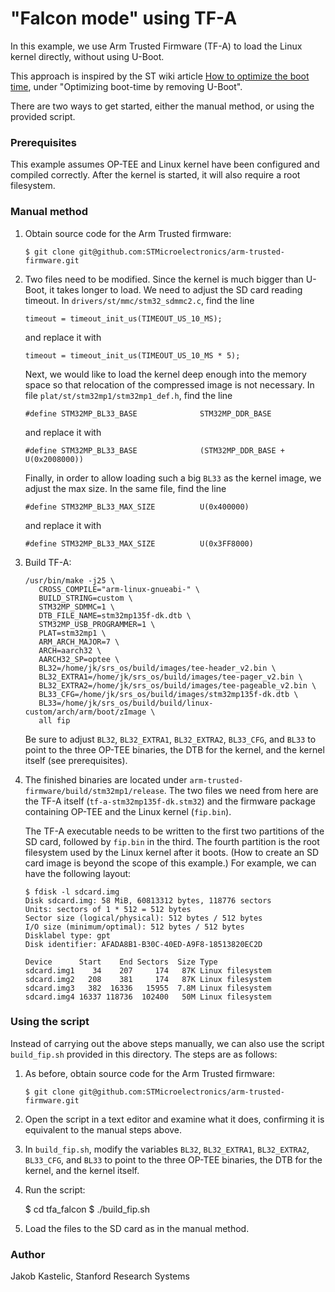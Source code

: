 # "Falcon mode" using TF-A

In this example, we use Arm Trusted Firmware (TF-A) to load the Linux kernel
directly, without using U-Boot.

This approach is inspired by the ST wiki article
[How to optimize the boot time](https://wiki.st.com/stm32mpu/wiki/How_to_optimize_the_boot_time),
under "Optimizing boot-time by removing U-Boot".

There are two ways to get started, either the manual method, or using the
provided script.

### Prerequisites

This example assumes OP-TEE and Linux kernel have been configured and compiled
correctly. After the kernel is started, it will also require a root filesystem.

### Manual method

1. Obtain source code for the Arm Trusted firmware:

       $ git clone git@github.com:STMicroelectronics/arm-trusted-firmware.git

2. Two files need to be modified. Since the kernel is much bigger than U-Boot,
   it takes longer to load. We need to adjust the SD card reading timeout. In
   `drivers/st/mmc/stm32_sdmmc2.c`, find the line

       timeout = timeout_init_us(TIMEOUT_US_10_MS);

   and replace it with

       timeout = timeout_init_us(TIMEOUT_US_10_MS * 5);

   Next, we would like to load the kernel deep enough into the memory space so
   that relocation of the compressed image is not necessary. In file
   `plat/st/stm32mp1/stm32mp1_def.h`, find the line

       #define STM32MP_BL33_BASE              STM32MP_DDR_BASE

   and replace it with

       #define STM32MP_BL33_BASE              (STM32MP_DDR_BASE + U(0x2008000))

   Finally, in order to allow loading such a big `BL33` as the kernel image, we
   adjust the max size. In the same file, find the line

       #define STM32MP_BL33_MAX_SIZE          U(0x400000)

   and replace it with

       #define STM32MP_BL33_MAX_SIZE          U(0x3FF8000)

3. Build TF-A:

       /usr/bin/make -j25 \
          CROSS_COMPILE="arm-linux-gnueabi-" \
          BUILD_STRING=custom \
          STM32MP_SDMMC=1 \
          DTB_FILE_NAME=stm32mp135f-dk.dtb \
          STM32MP_USB_PROGRAMMER=1 \
          PLAT=stm32mp1 \
          ARM_ARCH_MAJOR=7 \
          ARCH=aarch32 \
          AARCH32_SP=optee \
          BL32=/home/jk/srs_os/build/images/tee-header_v2.bin \
          BL32_EXTRA1=/home/jk/srs_os/build/images/tee-pager_v2.bin \
          BL32_EXTRA2=/home/jk/srs_os/build/images/tee-pageable_v2.bin \
          BL33_CFG=/home/jk/srs_os/build/images/stm32mp135f-dk.dtb \
          BL33=/home/jk/srs_os/build/build/linux-custom/arch/arm/boot/zImage \
          all fip

   Be sure to adjust `BL32`, `BL32_EXTRA1`, `BL32_EXTRA2`, `BL33_CFG`, and
   `BL33` to point to the three OP-TEE binaries, the DTB for the kernel, and the
   kernel itself (see prerequisites).

5. The finished binaries are located under
   `arm-trusted-firmware/build/stm32mp1/release`. The two files we need from
   here are the TF-A itself (`tf-a-stm32mp135f-dk.stm32`) and the firmware
   package containing OP-TEE and the Linux kernel (`fip.bin`).

   The TF-A executable needs to be written to the first two partitions of the SD
   card, followed by `fip.bin` in the third. The fourth partition is the root
   filesystem used by the Linux kernel after it boots. (How to create an SD card
   image is beyond the scope of this example.) For example, we can have the
   following layout:

       $ fdisk -l sdcard.img
       Disk sdcard.img: 58 MiB, 60813312 bytes, 118776 sectors
       Units: sectors of 1 * 512 = 512 bytes
       Sector size (logical/physical): 512 bytes / 512 bytes
       I/O size (minimum/optimal): 512 bytes / 512 bytes
       Disklabel type: gpt
       Disk identifier: AFADA8B1-B30C-40ED-A9F8-18513820EC2D

       Device      Start    End Sectors  Size Type
       sdcard.img1    34    207     174   87K Linux filesystem
       sdcard.img2   208    381     174   87K Linux filesystem
       sdcard.img3   382  16336   15955  7.8M Linux filesystem
       sdcard.img4 16337 118736  102400   50M Linux filesystem

### Using the script

Instead of carrying out the above steps manually, we can also use the script
`build_fip.sh` provided in this directory. The steps are as follows:

1. As before, obtain source code for the Arm Trusted firmware:

       $ git clone git@github.com:STMicroelectronics/arm-trusted-firmware.git

2. Open the script in a text editor and examine what it does, confirming it is
   equivalent to the manual steps above.

3. In `build_fip.sh`, modify the variables `BL32`, `BL32_EXTRA1`, `BL32_EXTRA2`,
   `BL33_CFG`, and `BL33` to point to the three OP-TEE binaries, the DTB for the
   kernel, and the kernel itself.

4. Run the script:

    $ cd tfa_falcon
    $ ./build_fip.sh

5. Load the files to the SD card as in the manual method.

### Author

Jakob Kastelic, Stanford Research Systems
